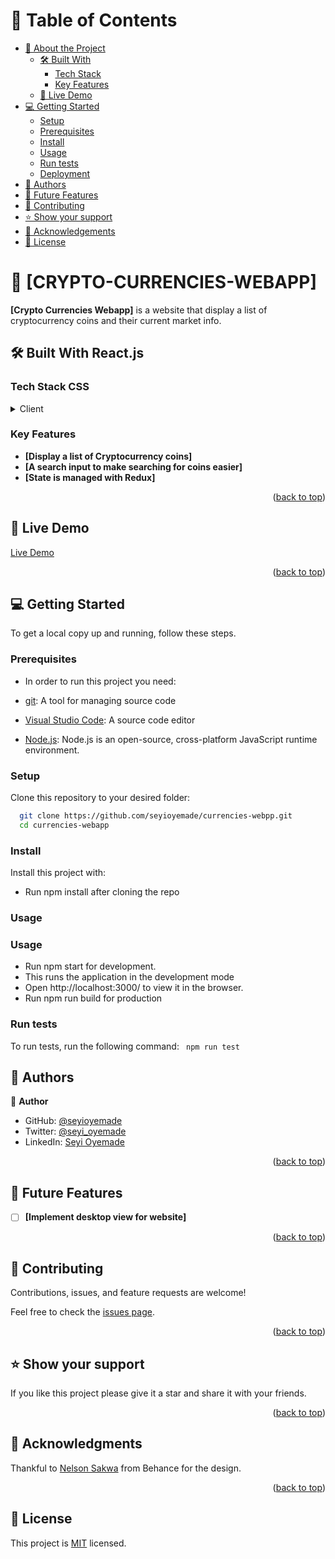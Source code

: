 <a name="readme-top"></a>

<!-- TABLE OF CONTENTS -->

# 📗 Table of Contents

- [📖 About the Project](#about-project)
  - [🛠 Built With](#built-with)
    - [Tech Stack](#tech-stack)
    - [Key Features](#key-features)
  - [🚀 Live Demo](#live-demo)
- [💻 Getting Started](#getting-started)
  - [Setup](#setup)
  - [Prerequisites](#prerequisites)
  - [Install](#install)
  - [Usage](#usage)
  - [Run tests](#run-tests)
  - [Deployment](#triangular_flag_on_post-deployment)
- [👥 Authors](#authors)
- [🔭 Future Features](#future-features)
- [🤝 Contributing](#contributing)
- [⭐️ Show your support](#support)
- [🙏 Acknowledgements](#acknowledgements)
- [📝 License](#license)

# 📖 [CRYPTO-CURRENCIES-WEBAPP] <a name="about-project"></a>

**[Crypto Currencies Webapp]** is a website that display a list of cryptocurrency coins and their current market info.

## 🛠 Built With <a name="built-with">React.js</a>

### Tech Stack <a name="tech-stack">CSS</a>

<details>
  <summary>Client</summary>
  <ul>
    <li><a href="#">REACT JS </a></li>
  </ul>
</details>

### Key Features <a name="key-features"></a>

- **[Display a list of Cryptocurrency coins]**
- **[A search input to make searching for coins easier]**
- **[State is managed with Redux]**

<p align="right">(<a href="#readme-top">back to top</a>)</p>

## 🚀 Live Demo <a name="live-demo"></a>

[Live Demo](https://cryptos-ranking.netlify.app/)

<p align="right">(<a href="#readme-top">back to top</a>)</p>

## 💻 Getting Started <a name="getting-started"></a>

To get a local copy up and running, follow these steps.

### Prerequisites

- In order to run this project you need:

- [git](https://git-scm.com/downloads): A tool for managing source code
- [Visual Studio Code](https://code.visualstudio.com/): A source code editor
- [Node.js](https://nodejs.org/en): Node.js is an open-source, cross-platform JavaScript runtime environment.

### Setup

Clone this repository to your desired folder:

```sh
  git clone https://github.com/seyioyemade/currencies-webpp.git
  cd currencies-webapp
```

### Install

Install this project with:

- Run npm install after cloning the repo

### Usage

### Usage

- Run npm start for development.
- This runs the application in the development mode
- Open http://localhost:3000/ to view it in the browser.
- Run npm run build for production

### Run tests

To run tests, run the following command:
` npm run test`

## 👥 Authors <a name="authors"></a>

👤 **Author**

- GitHub: [@seyioyemade](https://github.com/seyioyemade)
- Twitter: [@seyi_oyemade](https://twitter.com/@seyi_oyemade)
- LinkedIn: [Seyi Oyemade](https://www.linkedin.com/in/seyi-oyemade)

<p align="right">(<a href="#readme-top">back to top</a>)</p>

## 🔭 Future Features <a name="future-features"></a>

- [ ] **[Implement desktop view for website]**

<p align="right">(<a href="#readme-top">back to top</a>)</p>

## 🤝 Contributing <a name="contributing"></a>

Contributions, issues, and feature requests are welcome!

Feel free to check the [issues page](https://github.com/seyioyemade/currencies-webpp/issues).

<p align="right">(<a href="#readme-top">back to top</a>)</p>

## ⭐️ Show your support <a name="support"></a>

If you like this project please give it a star and share it with your friends.

<p align="right">(<a href="#readme-top">back to top</a>)</p>

## 🙏 Acknowledgments <a name="acknowledgements"></a>

Thankful to [Nelson Sakwa](https://www.behance.net/sakwadesignstudio) from Behance for the design.

<p align="right">(<a href="#readme-top">back to top</a>)</p>

## 📝 License <a name="license"></a>

This project is [MIT](./LICENSE) licensed.